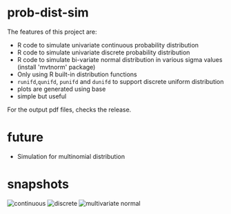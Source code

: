 # prob-dist-sim

The features of this project are:
- R code to simulate univariate continuous probability distribution 
- R code to simulate univariate discrete probability distribution 
- R code to simulate bi-variate normal distribution in various sigma values (install 'mvtnorm' package)
- Only using R built-in distribution functions
- `runifd`,`qunifd`, `punifd` and `dunifd` to support discrete uniform distribution
- plots are generated using base
- simple but useful

For the output pdf files, checks the release.

# future
- Simulation for multinomial distribution 

# snapshots

![continuous](http://www.fcheraghi.ir/images/prob-stat-sim/cont.png)
![discrete](http://www.fcheraghi.ir/images/prob-stat-sim/dist.png)
![multivariate normal](http://www.fcheraghi.ir/images/prob-stat-sim/mvtnorm.png)
